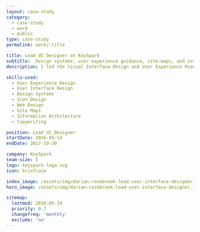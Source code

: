 ```yaml
---
layout: case-study
category:
  - case-study
  - work
  - public
type: case-study
permalink: work/:title

title: Lead UI Designer at KeySpark
subtitle:  Design systems, user experience guidance, site-maps, and interaction design
description: I led the Visual Interface Design and User Experience Roadmaps for any designs that the company worked on for projects and handled the delivery of design assets to the developers. We worked primarily on web apps for clients, where I led the design department. KeySpark works as a remote team and where we would work and collaborate over tools like Slack, Trello, JIRA, InVision, and TeamSpeak

skills-used:
  - User Experience Design
  - User Interface Design
  - Design Systems
  - Icon Design
  - Web Design
  - Site Maps
  - Information Architecture
  - Copywriting

position: Lead UI Designer
startDate: 2016-05-14
endDate: 2017-10-30

company: KeySpark
team-size: 5
logo: keyspark-logo.svg
icon: briefcase

index_image: /assets/img/darian-rosebrook-lead-user-interface-designer.jpg
hero_image: /assets/img/darian-rosebrook-lead-user-interface-designer.jpg

sitemap:
  lastmod: 2016-05-14
  priority: 0.7
  changefreq: 'monthly'
  exclude: 'no'
---
```

